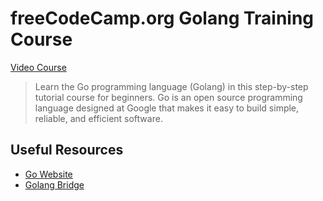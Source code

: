 # freeCodeCamp.org Golang Training Course

[Video Course](https://www.youtube.com/watch?v=YS4e4q9oBaU)
>Learn the Go programming language (Golang) in this step-by-step tutorial course for beginners. Go is an open source programming language designed at Google that makes it easy to build simple, reliable, and efficient software.

## Useful Resources
* [Go Website](https://www.golang.org)
* [Golang Bridge](https://golangbridge.org)
